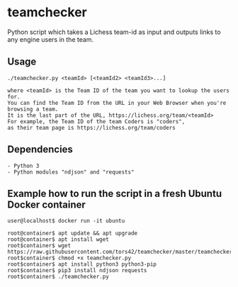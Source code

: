 # teamchecker

Python script which takes a Lichess team-id as input and outputs links to any engine users in the team.

## Usage

    ./teamchecker.py <teamId> [<teamId2> <teamId3>...]

    where <teamId> is the Team ID of the team you want to lookup the users for.
    You can find the Team ID from the URL in your Web Browser when you're browsing a team.
    It is the last part of the URL, https://lichess.org/team/<teamId>
    For example, the Team ID of the team Coders is "coders",
    as their team page is https://lichess.org/team/coders

## Dependencies

    - Python 3
    - Python modules "ndjson" and "requests"

## Example how to run the script in a fresh Ubuntu Docker container

    user@localhost$ docker run -it ubuntu

    root@container$ apt update && apt upgrade
    root@container$ apt install wget
    root$container$ wget https://raw.githubusercontent.com/tors42/teamchecker/master/teamchecker.py
    root$container$ chmod +x teamchecker.py
    root$container$ apt install python3 python3-pip
    root$container$ pip3 install ndjson requests
    root$container$ ./teamchecker.py
